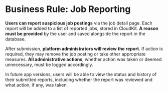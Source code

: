 # Business Rule: Job Reporting

**Users can report suspicious job postings** via the job detail page. Each report will be added to a list of reported jobs, stored in CloudKit. **A reason must be provided** by the user and saved alongside the report in the database.

After submission, **platform administrators will review the report**. If action is required, they may remove the job posting or take other appropriate measures. **All administrative actions**, whether action was taken or deemed unnecessary, must be logged accordingly.

In future app versions, users will be able to view the status and history of their submitted reports, including whether the report was reviewed and what action, if any, was taken.